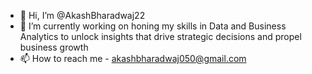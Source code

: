 - 👋 Hi, I’m @AkashBharadwaj22
- 🌱 I’m currently working on honing my skills in Data and Business Analytics to unlock insights that drive strategic decisions and propel business growth
- 📫 How to reach me - akashbharadwaj050@gmail.com

<!---
AkashBharadwaj22/AkashBharadwaj22 is a ✨ special ✨ repository because its `README.md` (this file) appears on your GitHub profile.
You can click the Preview link to take a look at your changes.
--->
